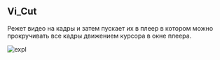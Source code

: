 ## Vi_Cut 
Режет видео на кадры и затем пускает
их в плеер в котором можно прокручивать все кадры движением курсора в окне плеера.

![expl](https://user-images.githubusercontent.com/96320343/166126749-3897195d-bb6a-41ef-997c-027290708d50.gif)
